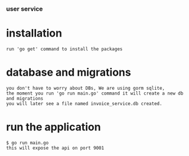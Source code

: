 ### user service


# installation

    run 'go get' command to install the packages


# database and migrations

    you don't have to worry about DBs, We are using gorm sqlite,
    the moment you run 'go run main.go' command it will create a new db and migrations
    you will later see a file named invoice_service.db created.


# run the application

    $ go run main.go
    this will expose the api on port 9001